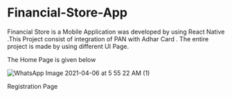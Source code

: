 # Financial-Store-App

Financial Store is a Mobile Application was developed by using React Native .This Project consist of integration of PAN with Adhar Card . The entire project is made by using different UI Page.

The Home Page is given below

![WhatsApp Image 2021-04-06 at 5 55 22 AM (1)](https://user-images.githubusercontent.com/63225681/113702005-8c6ec180-969e-11eb-8aad-69d895011aec.jpeg)

Registration Page

